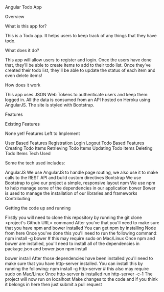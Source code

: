 Angular Todo App

Overview

What is this app for?

This is a Todo app. It helps users to keep track of any things that they have todo.

What does it do?

This app will allow users to register and login. Once the users have done that, they'll be able to create items to add to their todo list. Once they've created their todo list, they'll be able to update the status of each item and even delete items!

How does it work

This app uses JSON Web Tokens to authenticate users and keep them logged in. All the data is consumed from an API hosted on Heroku using AngularJS. The site is styled with Bootstrap.

Features

Existing Features

None yet!
Features Left to Implement

User Based Features
Registration
Login
Logout
Todo Based Features
Creating Todo Items
Retrieving Todo Items
Updating Todo Items
Deleting Todo Items
Tech Used

Some the tech used includes:

AngularJS
We use AngularJS to handle page routing, we also use it to make calls to the REST API and build custom directives
Bootstrap
We use Bootstrap to give our project a simple, responsive layout
npm
We use npm to help manage some of the dependencies in our application
bower
Bower is used to manage the installation of our libraries and frameworks
Contributing

Getting the code up and running

Firstly you will need to clone this repository by running the git clone <project's Github URL> command
After you've that you'll need to make sure that you have npm and bower installed
You can get npm by installing Node from here
Once you've done this you'll need to run the following command: npm install -g bower # this may require sudo on Mac/Linux
Once npm and bower are installed, you'll need to install all of the dependencies in package.json and bower.json
npm install

bower install
After those dependencies have been installed you'll need to make sure that you have http-server installed. You can install this by running the following: npm install -g http-server # this also may require sudo on Mac/Linux
Once http-server is installed run http-server -c-1
The project will now run on localhost
Make changes to the code and if you think it belongs in here then just submit a pull request